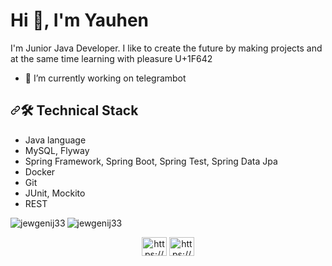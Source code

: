 <h1 align="left">Hi 👋, I'm Yauhen</h1>
I'm Junior Java Developer. I like to create the future by making projects and at the same time learning with pleasure U+1F642

- 🔭 I’m currently working on telegrambot

<h2 dir="auto"><a id="user-content--technical-stack" class="anchor" aria-hidden="true" href="#-technical-stack"><svg class="octicon octicon-link" viewBox="0 0 16 16" version="1.1" width="16" height="16" aria-hidden="true"><path fill-rule="evenodd" d="M7.775 3.275a.75.75 0 001.06 1.06l1.25-1.25a2 2 0 112.83 2.83l-2.5 2.5a2 2 0 01-2.83 0 .75.75 0 00-1.06 1.06 3.5 3.5 0 004.95 0l2.5-2.5a3.5 3.5 0 00-4.95-4.95l-1.25 1.25zm-4.69 9.64a2 2 0 010-2.83l2.5-2.5a2 2 0 012.83 0 .75.75 0 001.06-1.06 3.5 3.5 0 00-4.95 0l-2.5 2.5a3.5 3.5 0 004.95 4.95l1.25-1.25a.75.75 0 00-1.06-1.06l-1.25 1.25a2 2 0 01-2.83 0z"></path></svg></a><g-emoji class="g-emoji" alias="hammer_and_wrench" fallback-src="https://github.githubassets.com/images/icons/emoji/unicode/1f6e0.png">🛠</g-emoji> Technical Stack</h2>

<ul dir="auto">
<li>Java language</li>
<li>MySQL, Flyway</li>
<li>Spring Framework, Spring Boot, Spring Test, Spring Data Jpa</li>
<li>Docker</li>
<li>Git</li>
<li>JUnit, Mockito</li>
<li>REST</li>
</ul>


<p><img align="left" src="https://github-readme-stats.vercel.app/api/top-langs?username=jewgenij33&show_icons=true&title_color=000000&text_color=000000&locale=en&layout=compact" alt="jewgenij33" /></p>
<p></p>
<p><img align="center" src="https://github-readme-stats.vercel.app/api?username=jewgenij33&show_icons=true&locale=en" alt="jewgenij33" /></p>

<p align="center" dir="auto">
<a href="https://linkedin.com/in/jewgenij-szastalo/" target="blank"><img align="center" src="https://raw.githubusercontent.com/rahuldkjain/github-profile-readme-generator/master/src/images/icons/Social/linked-in-alt.svg" alt="https://www.linkedin.com/in/jewgenij-szastalo/" height="30" width="40" /></a>
<a href="https://fb.com/profile.php?id=100010463616957" target="blank"><img align="center" src="https://raw.githubusercontent.com/rahuldkjain/github-profile-readme-generator/master/src/images/icons/Social/facebook.svg" alt="https://www.facebook.com/profile.php?id=100010463616957" height="30" width="40" /></a>
  </p>
